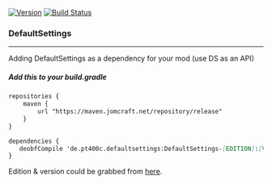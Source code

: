 [![Version](https://badgen.net/https/apiv1.jomcraft.net/stats/defaultsettings/endpoint)](https://gitlab.com/jomcraft-sources/defaultsettings) [![Build Status](https://gitlab.com/jomcraft-sources/defaultsettings/badges/1.8.x-1.12.x/pipeline.svg)](https://gitlab.com/jomcraft-sources/defaultsettings/tree/1.8.x-1.12.x)

### DefaultSettings

---

Adding DefaultSettings as a dependency for your mod (use DS as an API)

##### Add this to your build.gradle

```md
repositories {
    maven {
        url "https://maven.jomcraft.net/repository/release"
    }
}

dependencies {
   deobfCompile 'de.pt400c.defaultsettings:DefaultSettings-[EDITION]:[VERSION]'
}
```

Edition & version could be grabbed from [here](https://maven.jomcraft.net/repository/release/de/pt400c/defaultsettings/).